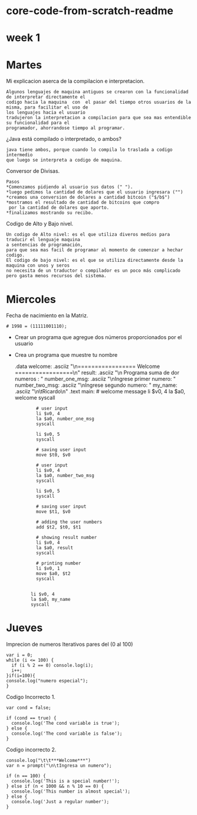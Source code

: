 # core-code-from-scratch-readme
# week 1
# Martes
Mi explicacion aserca de la compilacion e interpretacion.

    Algunos lenguajes de maquina antiguos se crearon con la funcionalidad de interpretar directamente el 
    codigo hacia la maquina  con  el pasar del tiempo otros usuarios de la misma, para facilitar el uso de
    los lenguajes hacia el usuario
    tradujeron la interpretacion a compilacion para que sea mas entendible su funcionalidad para el 
    programador, ahorrandose tiempo al programar.

¿Java está compilado o interpretado, o ambos?
    
    java tiene ambos, porque cuando lo compila lo traslada a codigo intermedio
    que luego se interpreta a codigo de maquina.

Conversor de Divisas.
 
    Pasos
    *Comenzamos pidiendo al usuario sus datos (" ").
    *luego pedimos la cantidad de dolares que el usuario ingresara ("")
    *creamos una conversion de dolares a cantidad bitcoin ("$/b$")
    *mostramos el resultado de cantidad de bitcoins que compro 
     por la cantidad de dolares que aporto.
    *finalizamos mostrando su recibo.

Codigo de Alto y Bajo nivel.
    
    Un codigo de Alto nivel: es el que utiliza diveros medios para traducir el lenguaje maquina
    a sentencias de programación,
    para que sea mas facil de programar al momento de comenzar a hechar codigo.
    El codigo de bajo nivel: es el que se utiliza directamente desde la maquina con unos y seros
    no necesita de un traductor o compilador es un poco más complicado pero gasta menos recursos del sistema.

# Miercoles

Fecha de nacimiento en la Matriz.

    # 1998 = (11111001110);


* Crear un programa que agregue dos números proporcionados por el usuario
* Crea un programa que muestre tu nombre

  .data
        welcome: .asciiz "\n================= Welcome =================\n"
        result: .asciiz "\n Programa suma de dor numeros : "
        number_one_msg: .asciiz "\nIngrese primer numero: "
        number_two_msg: .asciiz "\nIngrese segundo numero: "
	my_name: .asciiz "\n\tRicardo\n"
  .text
        main:
              # welcome message
              li $v0, 4
              la $a0, welcome
              syscall

              # user input
              li $v0, 4
              la $a0, number_one_msg
              syscall

              li $v0, 5
              syscall

              # saving user input
              move $t0, $v0

              # user input
              li $v0, 4
              la $a0, number_two_msg
              syscall

              li $v0, 5
              syscall

              # saving user input
              move $t1, $v0

              # adding the user numbers
              add $t2, $t0, $t1

              # showing result number
              li $v0, 4
              la $a0, result
              syscall

              # printing number
              li $v0, 1
              move $a0, $t2
              syscall
         

            li $v0, 4
            la $a0, my_name
            syscall



# Jueves 
  Imprecion de numeros Iterativos pares del (0 al 100)

    var i = 0;
    while (i <= 100) {
      if (i % 2 == 0) console.log(i);
      i++;
    }if(i=100){
    console.log("numero especial");
    }

  Codigo Incorrecto 1.
   
    var cond = false;

    if (cond == true) {
      console.log('The cond variable is true');
    } else {
      console.log('The cond variable is false');
    }

  Codigo incorrecto 2.

    console.log("\t\t***Welcome***")
    var n = prompt("\n\tIngresa un numero");

    if (n == 100) {
      console.log('This is a special number!');
    } else if (n < 1000 && n % 10 == 0) {
      console.log('This number is almost special');
    } else {
      console.log('Just a regular number');
    }